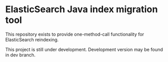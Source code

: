 # ElasticSearch Java index migration tool
 
This repository exists to provide one-method-call functionality for 
ElasticSearch reindexing.

This project is still under development. Development version may be 
found in dev branch.